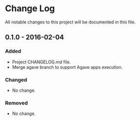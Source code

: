 # Change Log
All notable changes to this project will be documented in this file.

## 0.1.0 - 2016-02-04
### Added
- Project CHANGELOG.md file.
- Merge agave branch to support Agave apps execution.

### Changed
- No change.

### Removed
- No change.

